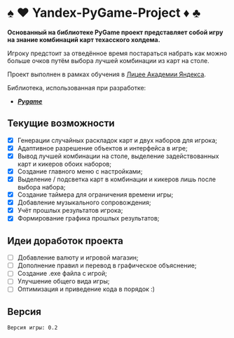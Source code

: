 # ♠️ ♥️ Yandex-PyGame-Project ️♦️ ♣️

**Основанный на библиотеке PyGame проект представляет собой игру на знание комбинаций карт техасского холдема.**

Игроку предстоит за отведённое время постараться набрать как можно больше очков
путём выбора лучшей комбинации из карт на столе.

Проект выполнен в рамках обучения в
[Лицее Академии Яндекса](https://academy.yandex.ru/).

Библиотека, использованная при разработке:

- ***[Pygame](http://www.pygame.org/)***

## Текущие возможности

- [x] Генерации случайных раскладок карт и двух наборов для игрока;
- [x] Адаптивное разрешение объектов и интерфейса в игре;
- [x] Вывод лучшей комбинации на столе, выделение задействованных карт и кикеров обоих наборов;
- [x] Создание главного меню с настройками;
- [x] Выделение / подсветка карт в комбинации и кикеров лишь после выбора набора;
- [x] Создание таймера для ограничения времени игры;
- [x] Добавление музыкального сопровождения;
- [x] Учёт прошлых результатов игрока;
- [x] Формирование графика прошлых результатов;

## Идеи доработок проекта

- [ ] Добавление валюту и игровой магазин;
- [ ] Дополнение правил и перевод в графическое объяснение;
- [ ] Создание .exe файла с игрой;
- [ ] Улучшение общего вида игры;
- [ ] Оптимизация и приведение кода в порядок :)

## Версия

```
Версия игры: 0.2
```